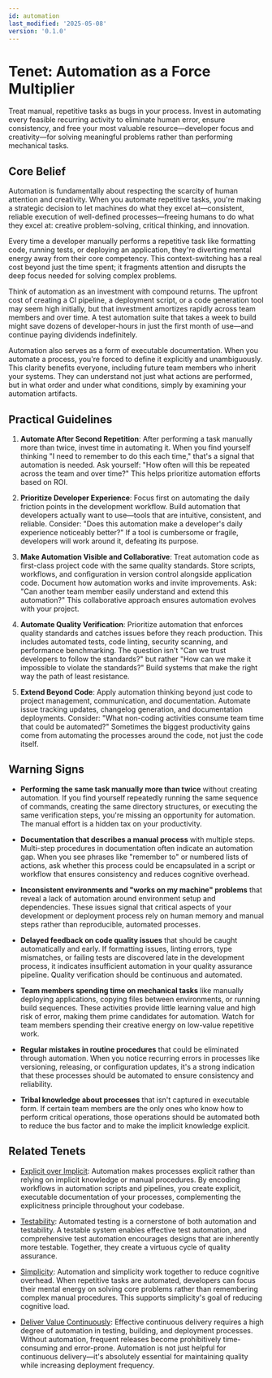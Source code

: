 ```yaml
---
id: automation
last_modified: '2025-05-08'
version: '0.1.0'
---
```

# Tenet: Automation as a Force Multiplier

Treat manual, repetitive tasks as bugs in your process. Invest in automating every
feasible recurring activity to eliminate human error, ensure consistency, and free your
most valuable resource—developer focus and creativity—for solving meaningful problems
rather than performing mechanical tasks.

## Core Belief

Automation is fundamentally about respecting the scarcity of human attention and
creativity. When you automate repetitive tasks, you're making a strategic decision to
let machines do what they excel at—consistent, reliable execution of well-defined
processes—freeing humans to do what they excel at: creative problem-solving, critical
thinking, and innovation.

Every time a developer manually performs a repetitive task like formatting code, running
tests, or deploying an application, they're diverting mental energy away from their core
competency. This context-switching has a real cost beyond just the time spent; it
fragments attention and disrupts the deep focus needed for solving complex problems.

Think of automation as an investment with compound returns. The upfront cost of creating
a CI pipeline, a deployment script, or a code generation tool may seem high initially,
but that investment amortizes rapidly across team members and over time. A test
automation suite that takes a week to build might save dozens of developer-hours in just
the first month of use—and continue paying dividends indefinitely.

Automation also serves as a form of executable documentation. When you automate a
process, you're forced to define it explicitly and unambiguously. This clarity benefits
everyone, including future team members who inherit your systems. They can understand
not just what actions are performed, but in what order and under what conditions, simply
by examining your automation artifacts.

## Practical Guidelines

1. **Automate After Second Repetition**: After performing a task manually more than
   twice, invest time in automating it. When you find yourself thinking "I need to
   remember to do this each time," that's a signal that automation is needed. Ask
   yourself: "How often will this be repeated across the team and over time?" This helps
   prioritize automation efforts based on ROI.

1. **Prioritize Developer Experience**: Focus first on automating the daily friction
   points in the development workflow. Build automation that developers actually want to
   use—tools that are intuitive, consistent, and reliable. Consider: "Does this
   automation make a developer's daily experience noticeably better?" If a tool is
   cumbersome or fragile, developers will work around it, defeating its purpose.

1. **Make Automation Visible and Collaborative**: Treat automation code as first-class
   project code with the same quality standards. Store scripts, workflows, and
   configuration in version control alongside application code. Document how automation
   works and invite improvements. Ask: "Can another team member easily understand and
   extend this automation?" This collaborative approach ensures automation evolves with
   your project.

1. **Automate Quality Verification**: Prioritize automation that enforces quality
   standards and catches issues before they reach production. This includes automated
   tests, code linting, security scanning, and performance benchmarking. The question
   isn't "Can we trust developers to follow the standards?" but rather "How can we make
   it impossible to violate the standards?" Build systems that make the right way the
   path of least resistance.

1. **Extend Beyond Code**: Apply automation thinking beyond just code to project
   management, communication, and documentation. Automate issue tracking updates,
   changelog generation, and documentation deployments. Consider: "What non-coding
   activities consume team time that could be automated?" Sometimes the biggest
   productivity gains come from automating the processes around the code, not just the
   code itself.

## Warning Signs

- **Performing the same task manually more than twice** without creating automation. If
  you find yourself repeatedly running the same sequence of commands, creating the same
  directory structures, or executing the same verification steps, you're missing an
  opportunity for automation. The manual effort is a hidden tax on your productivity.

- **Documentation that describes a manual process** with multiple steps. Multi-step
  procedures in documentation often indicate an automation gap. When you see phrases
  like "remember to" or numbered lists of actions, ask whether this process could be
  encapsulated in a script or workflow that ensures consistency and reduces cognitive
  overhead.

- **Inconsistent environments and "works on my machine" problems** that reveal a lack of
  automation around environment setup and dependencies. These issues signal that
  critical aspects of your development or deployment process rely on human memory and
  manual steps rather than reproducible, automated processes.

- **Delayed feedback on code quality issues** that should be caught automatically and
  early. If formatting issues, linting errors, type mismatches, or failing tests are
  discovered late in the development process, it indicates insufficient automation in
  your quality assurance pipeline. Quality verification should be continuous and
  automated.

- **Team members spending time on mechanical tasks** like manually deploying
  applications, copying files between environments, or running build sequences. These
  activities provide little learning value and high risk of error, making them prime
  candidates for automation. Watch for team members spending their creative energy on
  low-value repetitive work.

- **Regular mistakes in routine procedures** that could be eliminated through
  automation. When you notice recurring errors in processes like versioning, releasing,
  or configuration updates, it's a strong indication that these processes should be
  automated to ensure consistency and reliability.

- **Tribal knowledge about processes** that isn't captured in executable form. If
  certain team members are the only ones who know how to perform critical operations,
  those operations should be automated both to reduce the bus factor and to make the
  implicit knowledge explicit.

## Related Tenets

- [Explicit over Implicit](explicit-over-implicit.md): Automation makes processes
  explicit rather than relying on implicit knowledge or manual procedures. By encoding
  workflows in automation scripts and pipelines, you create explicit, executable
  documentation of your processes, complementing the explicitness principle throughout
  your codebase.

- [Testability](testability.md): Automated testing is a cornerstone of both automation
  and testability. A testable system enables effective test automation, and
  comprehensive test automation encourages designs that are inherently more testable.
  Together, they create a virtuous cycle of quality assurance.

- [Simplicity](simplicity.md): Automation and simplicity work together to reduce
  cognitive overhead. When repetitive tasks are automated, developers can focus their
  mental energy on solving core problems rather than remembering complex manual
  procedures. This supports simplicity's goal of reducing cognitive load.

- [Deliver Value Continuously](deliver-value-continuously.md): Effective continuous
  delivery requires a high degree of automation in testing, building, and deployment
  processes. Without automation, frequent releases become prohibitively time-consuming
  and error-prone. Automation is not just helpful for continuous delivery—it's
  absolutely essential for maintaining quality while increasing deployment frequency.
